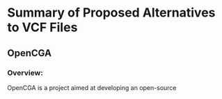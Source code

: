 # Summary of Proposed Alternatives to VCF Files

## OpenCGA
### Overview:
OpenCGA is a project aimed at developing an open-source